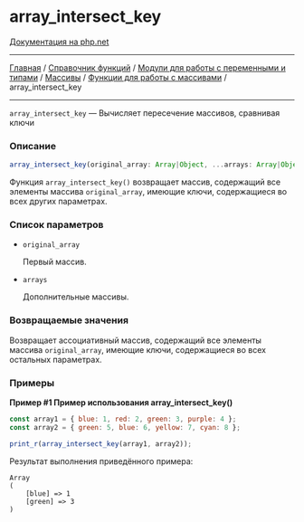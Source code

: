 # array_intersect_key

[Документация на php.net](https://www.php.net/manual/ru/function.array-intersect-key.php)

---

[Главная](../../../../../README.md) / [Справочник функций](../../../../funcref.md) /
[Модули для работы с переменными и типами](../../../vartype.md) / [Массивы](../../array.md) /
[Функции для работы с массивами](../func.md) / array_intersect_key

---

`array_intersect_key` — Вычисляет пересечение массивов, сравнивая ключи

### Описание

```ts
array_intersect_key(original_array: Array|Object, ...arrays: Array|Object): Object;
```

Функция `array_intersect_key()` возвращает массив, содержащий все элементы массива `original_array`,
имеющие ключи, содержащиеся во всех других параметрах.

### Список параметров

-   `original_array`

    Первый массив.

-   `arrays`

    Дополнительные массивы.

### Возвращаемые значения

Возвращает ассоциативный массив, содержащий все элементы массива `original_array`, имеющие ключи,
содержащиеся во всех остальных параметрах.

### Примеры

**Пример #1 Пример использования array_intersect_key()**

```js
const array1 = { blue: 1, red: 2, green: 3, purple: 4 };
const array2 = { green: 5, blue: 6, yellow: 7, cyan: 8 };

print_r(array_intersect_key(array1, array2));
```

Результат выполнения приведённого примера:

    Array
    (
        [blue] => 1
        [green] => 3
    )
